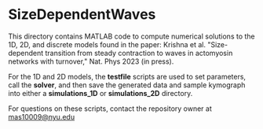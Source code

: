 # SizeDependentWaves
This directory contains MATLAB code to compute numerical solutions to the 1D, 2D, and discrete models found in  the paper:
Krishna et al. "Size-dependent transition from steady contraction to waves in actomyosin networks with turnover," Nat. Phys 2023 (in press).

For the 1D and 2D models, the **testfile** scripts are used to set parameters, call the **solver**, and then save the generated data and sample kymograph into either a **simulations_1D** or **simulations_2D** directory.

For questions on these scripts, contact the repository owner at mas10009@nyu.edu
